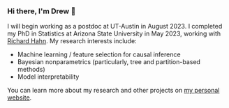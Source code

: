 ### Hi there, I'm Drew 👋

I will begin working as a postdoc at UT-Austin in August 2023. I completed my PhD in Statistics at Arizona State University in May 2023, working with [Richard Hahn](https://math.la.asu.edu/~prhahn/). 
My research interests include:

* Machine learning / feature selection for causal inference
* Bayesian nonparametrics (particularly, tree and partition-based methods)
* Model interpretability

You can learn more about my research and other projects on [my personal website](https://andrewherren.github.io).
